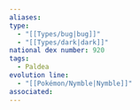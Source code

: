```yaml
---
aliases: 
type:
  - "[[Types/bug|bug]]"
  - "[[Types/dark|dark]]"
national dex number: 920
tags:
  - Paldea
evolution line:
  - "[[Pokémon/Nymble|Nymble]]"
associated: 
---
```


